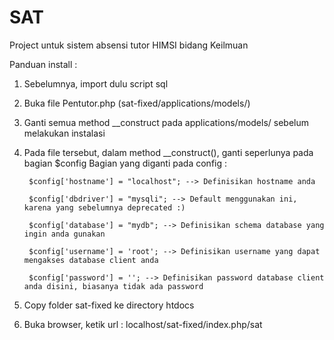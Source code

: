 # SAT
Project untuk sistem absensi tutor HIMSI bidang Keilmuan

Panduan install :

1. Sebelumnya, import dulu script sql

2. Buka file Pentutor.php (sat-fixed/applications/models/)

3. Ganti semua method __construct pada applications/models/ sebelum melakukan instalasi
 
4. Pada file tersebut, dalam method __construct(), ganti seperlunya pada bagian $config
	 Bagian yang diganti pada config :
	 
	 	$config['hostname'] = "localhost"; --> Definisikan hostname anda
	 	
		$config['dbdriver'] = "mysqli"; --> Default menggunakan ini, karena yang sebelumnya deprecated :)
		
		$config['database'] = "mydb"; --> Definisikan schema database yang ingin anda gunakan
		
		$config['username'] = 'root'; --> Definisikan username yang dapat mengakses database client anda
		
		$config['password'] = ''; --> Definisikan password database client anda disini, biasanya tidak ada password

4. Copy folder sat-fixed ke directory htdocs

5. Buka browser, ketik url : localhost/sat-fixed/index.php/sat




